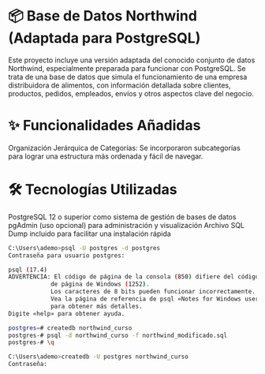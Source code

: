 # 📦 Base de Datos Northwind (Adaptada para PostgreSQL) 
Este proyecto incluye una versión adaptada del conocido conjunto de datos Northwind, especialmente preparada para funcionar con PostgreSQL. Se trata de una base de datos que simula el funcionamiento de una empresa distribuidora de alimentos, con información detallada sobre clientes, productos, pedidos, empleados, envíos y otros aspectos clave del negocio.
# ✨ Funcionalidades Añadidas
Organización Jerárquica de Categorías: Se incorporaron subcategorías para lograr una estructura más ordenada y fácil de navegar.

# 🛠️ Tecnologías Utilizadas
PostgreSQL 12 o superior como sistema de gestión de bases de datos
pgAdmin (uso opcional) para administración y visualización
Archivo SQL Dump incluido para facilitar una instalación rápida




``` bash
C:\Users\ademo>psql -U postgres -d postgres
Contraseña para usuario postgres:

psql (17.4)
ADVERTENCIA: El código de página de la consola (850) difiere del código
            de página de Windows (1252).
            Los caracteres de 8 bits pueden funcionar incorrectamente.
            Vea la página de referencia de psql «Notes for Windows users»
            para obtener más detalles.
Digite «help» para obtener ayuda.

postgres=# createdb northwind_curso
postgres-# psql -d northwind_curso -f northwind_modificado.sql
postgres-# \q

C:\Users\ademo>createdb -U postgres northwind_curso
Contraseña:
```
